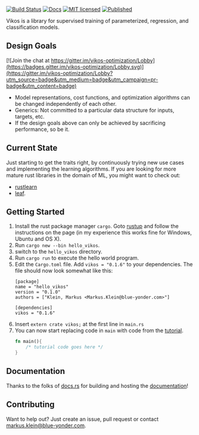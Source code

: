 [![Build Status](https://travis-ci.org/blue-yonder/vikos.svg?branch=master)](https://travis-ci.org/blue-yonder/vikos)
[![Docs](https://docs.rs/vikos/badge.svg)](https://docs.rs/vikos/)
[![MIT licensed](https://img.shields.io/github/license/mashape/apistatus.svg)](https://github.com/blue-yonder/vikos/blob/master/LICENSE)
[![Published](http://meritbadge.herokuapp.com/vikos)](https://crates.io/crates/vikos)

Vikos is a library for supervised training of parameterized, regression, and classification models.

Design Goals
------------

[![Join the chat at https://gitter.im/vikos-optimization/Lobby](https://badges.gitter.im/vikos-optimization/Lobby.svg)](https://gitter.im/vikos-optimization/Lobby?utm_source=badge&utm_medium=badge&utm_campaign=pr-badge&utm_content=badge)

* Model representations, cost functions, and optimization algorithms can be changed independently of each other.
* Generics: Not committed to a particular data structure for inputs, targets, etc.
* If the design goals above can only be achieved by sacrificing performance, so be it.

Current State
-------------

Just starting to get the traits right, by continuously trying new use cases
and implementing the learning algorithms. If you are looking for more mature
rust libraries in the domain of ML, you might want to check out:
* [rustlearn]
* [leaf].

Getting Started
---------------

1. Install the rust package manager `cargo`. Goto [rustup] and follow the instructions on
   the page (in my experience this works fine for Windows, Ubuntu and OS X).
2. Run `cargo new --bin hello_vikos`.
3. switch to the `hello_vikos` directory.
4. Run `cargo run` to execute the hello world program.
5. Edit the `Cargo.toml` file. Add `vikos = "0.1.6"` to your dependencies. The file should
   now look somewhat like this:
   ```
   [package]
   name = "hello_vikos"
   version = "0.1.0"
   authors = ["Klein, Markus <Markus.Klein@blue-yonder.com>"]

   [dependencies]
   vikos = "0.1.6"
   ```
6. Insert `extern crate vikos;` at the first line in `main.rs`
7. You can now start replacing code in `main` with code from the [tutorial].
   ```rust
   fn main(){
       /* tutorial code goes here */
   }
   ```

Documentation
-------------

Thanks to the folks of [docs.rs] for building and hosting the [documentation]!

Contributing
------------

Want to help out? Just create an issue, pull request or contact markus.klein@blue-yonder.com.

[docs.rs]: https://docs.rs
[documentation]: https://docs.rs/vikos/
[tutorial]: https://docs.rs/vikos/0.1.6/vikos/tutorial/index.html
[rustup]:  http://www.rustup.rs
[rustlearn]: https://github.com/maciejkula/rustlearn
[leaf]: https://github.com/autumnai/leaf
